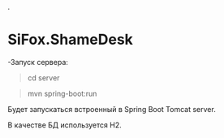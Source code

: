 .
# SiFox.ShameDesk
 
-Запуск сервера: 

>cd server 

>mvn spring-boot:run 

Будет запускаться встроенный в Spring Boot Tomcat server. 

В качестве БД используется H2. 


